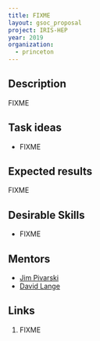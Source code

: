 ```yaml
---
title: FIXME
layout: gsoc_proposal
project: IRIS-HEP
year: 2019
organization:
  - princeton
---
```


## Description

FIXME

## Task ideas

  * FIXME

## Expected results

FIXME

## Desirable Skills

  * FIXME

## Mentors

  * [Jim Pivarski](mailto:pivarski@princeton.edu)
  * [David Lange](mailto:david.lange@cern.ch)

## Links
  1. FIXME
